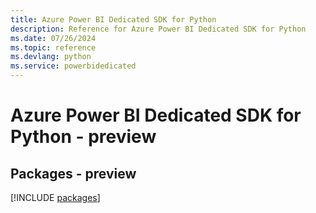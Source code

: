 ```yaml
---
title: Azure Power BI Dedicated SDK for Python
description: Reference for Azure Power BI Dedicated SDK for Python
ms.date: 07/26/2024
ms.topic: reference
ms.devlang: python
ms.service: powerbidedicated
---
```

# Azure Power BI Dedicated SDK for Python - preview
## Packages - preview
[!INCLUDE [packages](power-bi-dedicated-index.md)]